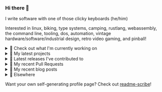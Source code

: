### Hi there 👋

I write software with one of those clicky keyboards (he/him)

Interested in linux, biking, type systems, camping, rustlang, webassembly, the command line, tooling, dos, automation, vintage hardware/software/industrial design, retro video gaming, and pinball!

<details><summary>👀 Check out what I'm currently working on</summary><br />

- [MetaMask/metamask-mobile](https://github.com/MetaMask/metamask-mobile) - Mobile web browser providing access to websites that use the Ethereum blockchain (3 days ago)
- [rickycodes/pve-no-subscription](https://github.com/rickycodes/pve-no-subscription) - Proxmox VE No-Subscription Removal (2 weeks ago)
- [MetaMask/action-npm-publish](https://github.com/MetaMask/action-npm-publish) - GitHub Action to publish to NPM (2 weeks ago)
- [MetaMask/action-publish-release](https://github.com/MetaMask/action-publish-release) -  (3 weeks ago)
- [MetaMask/metamask-extension](https://github.com/MetaMask/metamask-extension) - :globe_with_meridians: :electric_plug: The MetaMask browser extension enables browsing Ethereum blockchain enabled websites (1 month ago)
</details>

<details><summary>🌱 My latest projects</summary><br />

- [rickycodes/kitties](https://github.com/rickycodes/kitties) - micro site to browse CryptoKitties
- [rickycodes/pve-no-subscription](https://github.com/rickycodes/pve-no-subscription) - Proxmox VE No-Subscription Removal
- [rickycodes/ftse-rs](https://github.com/rickycodes/ftse-rs) - scrape and filter hl.co.uk market summaries
- [rickycodes/card](https://github.com/rickycodes/card) - npx business card built with rust targeting wasm
- [rickycodes/dat-proxy-browser](https://github.com/rickycodes/dat-proxy-browser) - Rough sketch of a decentralised (supporting DAT) mobile web browser built with react-native
</details>

<details><summary>🔭 Latest releases I've contributed to</summary><br />

- [MetaMask/metamask-extension](https://github.com/MetaMask/metamask-extension) ([v10.11.2](https://github.com/MetaMask/metamask-extension/releases/tag/v10.11.2), 4 days ago) - :globe_with_meridians: :electric_plug: The MetaMask browser extension enables browsing Ethereum blockchain enabled websites
- [MetaMask/controllers](https://github.com/MetaMask/controllers) ([v27.0.0](https://github.com/MetaMask/controllers/releases/tag/v27.0.0), 6 days ago) - Collection of platform-agnostic modules for creating secure data models for cryptocurrency wallets
- [MetaMask/metamask-mobile](https://github.com/MetaMask/metamask-mobile) ([v4.2.2](https://github.com/MetaMask/metamask-mobile/releases/tag/v4.2.2), 1 week ago) - Mobile web browser providing access to websites that use the Ethereum blockchain
- [rickycodes/pve-no-subscription](https://github.com/rickycodes/pve-no-subscription) ([v1.1](https://github.com/rickycodes/pve-no-subscription/releases/tag/v1.1), 2 weeks ago) - Proxmox VE No-Subscription Removal
- [rickycodes/card](https://github.com/rickycodes/card) ([v1.5.3](https://github.com/rickycodes/card/releases/tag/v1.5.3), 2 months ago) - npx business card built with rust targeting wasm
</details>

<details><summary>🔨 My recent Pull Requests</summary><br />

- [Update package.json](https://github.com/MetaMask/react-native-aes-crypto-forked/pull/1) on [MetaMask/react-native-aes-crypto-forked](https://github.com/MetaMask/react-native-aes-crypto-forked) (1 day ago)
- [Add confusables explanation(s)](https://github.com/MetaMask/metamask-mobile/pull/3902) on [MetaMask/metamask-mobile](https://github.com/MetaMask/metamask-mobile) (4 days ago)
- [Add OSS attribution](https://github.com/MetaMask/metamask-mobile/pull/3877) on [MetaMask/metamask-mobile](https://github.com/MetaMask/metamask-mobile) (1 week ago)
- [Create release PR](https://github.com/MetaMask/metamask-mobile/pull/3868) on [MetaMask/metamask-mobile](https://github.com/MetaMask/metamask-mobile) (1 week ago)
- [Initial Setup](https://github.com/MetaMask/action-npm-publish/pull/1) on [MetaMask/action-npm-publish](https://github.com/MetaMask/action-npm-publish) (1 week ago)
</details>

<details><summary>📜 My recent blog posts</summary><br />

- [Publishing my Website to the peer-to-peer Web](//ricky.codes/blog/posts/publishing-to-the-peer-to-peer-web/) (3 years ago)
</details>

<details><summary>🔗 Elsewhere</summary><br />

- Web: https://ricky.codes
- Twitter: https://twitter.com/rickycodes
- Blog: https://ricky.codes/blog
</details>

Want your own self-generating profile page? Check out [readme-scribe](https://github.com/muesli/readme-scribe)!

